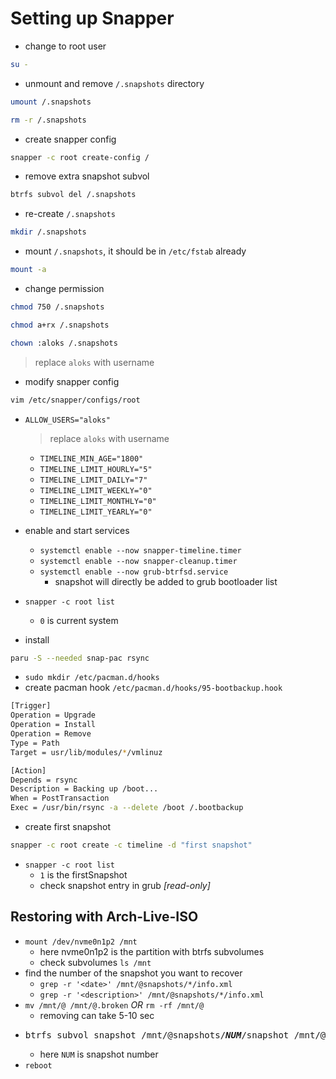 # Setting up Snapper

- change to root user

```sh
su -
```

- unmount and remove `/.snapshots` directory

```sh
umount /.snapshots
```

```sh
rm -r /.snapshots
```

- create snapper config

```sh
snapper -c root create-config /
```

- remove extra snapshot subvol

```sh
btrfs subvol del /.snapshots
```

- re-create `/.snapshots`

```sh
mkdir /.snapshots
```

- mount `/.snapshots`, it should be in `/etc/fstab` already

```sh
mount -a
```

- change permission

```sh
chmod 750 /.snapshots
```

```sh
chmod a+rx /.snapshots
```

```sh
chown :aloks /.snapshots
```

> replace `aloks` with username

- modify snapper config

```sh
vim /etc/snapper/configs/root
```

- `ALLOW_USERS="aloks"`

  > replace `aloks` with username

  - `TIMELINE_MIN_AGE="1800"`
  - `TIMELINE_LIMIT_HOURLY="5"`
  - `TIMELINE_LIMIT_DAILY="7"`
  - `TIMELINE_LIMIT_WEEKLY="0"`
  - `TIMELINE_LIMIT_MONTHLY="0"`
  - `TIMELINE_LIMIT_YEARLY="0"`

- enable and start services
  - `systemctl enable --now snapper-timeline.timer`
  - `systemctl enable --now snapper-cleanup.timer`
  - `systemctl enable --now grub-btrfsd.service`
    - snapshot will directly be added to grub bootloader list
- `snapper -c root list`

  - `0` is current system

- install

```sh
paru -S --needed snap-pac rsync
```

- `sudo mkdir /etc/pacman.d/hooks`
- create pacman hook `/etc/pacman.d/hooks/95-bootbackup.hook`

```sh
[Trigger]
Operation = Upgrade
Operation = Install
Operation = Remove
Type = Path
Target = usr/lib/modules/*/vmlinuz

[Action]
Depends = rsync
Description = Backing up /boot...
When = PostTransaction
Exec = /usr/bin/rsync -a --delete /boot /.bootbackup
```

- create first snapshot

```sh
snapper -c root create -c timeline -d "first snapshot"
```

- `snapper -c root list`
  - `1` is the firstSnapshot
  - check snapshot entry in grub _[read-only]_

## Restoring with Arch-Live-ISO

- `mount /dev/nvme0n1p2 /mnt`
  - here nvme0n1p2 is the partition with btrfs subvolumes
  - check subvolumes `ls /mnt`
- find the number of the snapshot you want to recover
  - `grep -r '<date>' /mnt/@snapshots/*/info.xml`
  - `grep -r '<description>' /mnt/@snapshots/*/info.xml`
- `mv /mnt/@ /mnt/@.broken` _OR_ `rm -rf /mnt/@`
  - removing can take 5-10 sec
- <pre>btrfs subvol snapshot /mnt/@snapshots/<i><b>NUM</b></i>/snapshot /mnt/@</pre>
  - here `NUM` is snapshot number
- `reboot`
